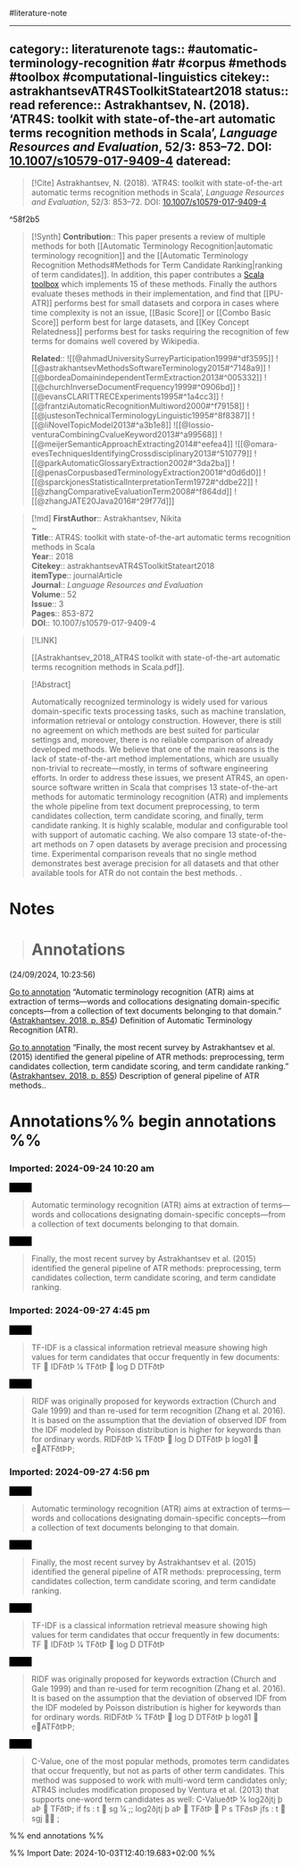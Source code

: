 #literature-note 

---
category:: literaturenote
tags:: #automatic-terminology-recognition #atr #corpus #methods #toolbox #computational-linguistics 
citekey:: astrakhantsevATR4SToolkitStateart2018
status:: read
reference:: Astrakhantsev, N. (2018). ‘ATR4S: toolkit with state-of-the-art automatic terms recognition methods in Scala’, _Language Resources and Evaluation_, 52/3: 853–72. DOI: [10.1007/s10579-017-9409-4](https://doi.org/10.1007/s10579-017-9409-4)
dateread:
---

> [!Cite]
> Astrakhantsev, N. (2018). ‘ATR4S: toolkit with state-of-the-art automatic terms recognition methods in Scala’, _Language Resources and Evaluation_, 52/3: 853–72. DOI: [10.1007/s10579-017-9409-4](https://doi.org/10.1007/s10579-017-9409-4)

^58f2b5

>[!Synth]
>**Contribution**:: This paper presents a review of multiple methods for both [[Automatic Terminology Recognition|automatic terminology recognition]] and the [[Automatic Terminology Recognition Methods#Methods for Term Candidate Ranking|ranking of term candidates]]. In addition, this paper contributes a [Scala toolbox](https://github.com/ispras/atr4s) which implements 15 of these methods. Finally the authors evaluate theses methods in their implementation, and find that [[PU-ATR]] performs best for small datasets and corpora in cases where time complexity is not an issue, [[Basic Score]] or [[Combo Basic Score]] perform best for large datasets, and [[Key Concept Relatedness]] performs best for tasks requiring the recognition of few terms for domains well covered by Wikipedia.
>
>**Related**:: 
>![[@ahmadUniversitySurreyParticipation1999#^df3595]]
>![[@astrakhantsevMethodsSoftwareTerminology2015#^7148a9]]
>![[@bordeaDomainindependentTermExtraction2013#^005332]]
>![[@churchInverseDocumentFrequency1999#^0906bd]]
>![[@evansCLARITTRECExperiments1995#^1a4cc3]]
>![[@frantziAutomaticRecognitionMultiword2000#^f79158]]
>![[@justesonTechnicalTerminologyLinguistic1995#^8f8387]]
>![[@liNovelTopicModel2013#^a3b1e8]]
>![[@lossio-venturaCombiningCvalueKeyword2013#^a99568]]
>![[@meijerSemanticApproachExtracting2014#^eefea4]]
>![[@omara-evesTechniquesIdentifyingCrossdisciplinary2013#^510779]]
>![[@parkAutomaticGlossaryExtraction2002#^3da2ba]]
>![[@penasCorpusbasedTerminologyExtraction2001#^d0d6d0]]
>![[@sparckjonesStatisticalInterpretationTerm1972#^ddbe22]]
>![[@zhangComparativeEvaluationTerm2008#^f864dd]]
>![[@zhangJATE20Java2016#^29f77d]]]


>[!md]
> **FirstAuthor**:: Astrakhantsev, Nikita  
~    
> **Title**:: ATR4S: toolkit with state-of-the-art automatic terms recognition methods in Scala  
> **Year**:: 2018   
> **Citekey**:: astrakhantsevATR4SToolkitStateart2018  
> **itemType**:: journalArticle  
> **Journal**:: *Language Resources and Evaluation*  
> **Volume**:: 52  
> **Issue**:: 3   
> **Pages**:: 853-872  
> **DOI**:: 10.1007/s10579-017-9409-4    

> [!LINK] 
>
> [[Astrakhantsev_2018_ATR4S toolkit with state-of-the-art automatic terms recognition methods in Scala.pdf]].

> [!Abstract]
>
> Automatically recognized terminology is widely used for various domain-specific texts processing tasks, such as machine translation, information retrieval or ontology construction. However, there is still no agreement on which methods are best suited for particular settings and, moreover, there is no reliable comparison of already developed methods. We believe that one of the main reasons is the lack of state-of-the-art method implementations, which are usually non-trivial to recreate—mostly, in terms of software engineering efforts. In order to address these issues, we present ATR4S, an open-source software written in Scala that comprises 13 state-of-the-art methods for automatic terminology recognition (ATR) and implements the whole pipeline from text document preprocessing, to term candidates collection, term candidate scoring, and finally, term candidate ranking. It is highly scalable, modular and configurable tool with support of automatic caching. We also compare 13 state-of-the-art methods on 7 open datasets by average precision and processing time. Experimental comparison reveals that no single method demonstrates best average precision for all datasets and that other available tools for ATR do not contain the best methods.
>.
> 
# Notes
>
># Annotations  
(24/09/2024, 10:23:56)

[Go to annotation](zotero://open-pdf/library/items/UPF8HZH6?page=854&annotation=679B4ZJQ) “Automatic terminology recognition (ATR) aims at extraction of terms—words and collocations designating domain-specific concepts—from a collection of text documents belonging to that domain.” ([Astrakhantsev, 2018, p. 854](zotero://select/library/items/YPFDJJKB)) Definition of Automatic Terminology Recognition (ATR).

[Go to annotation](zotero://open-pdf/library/items/UPF8HZH6?page=855&annotation=6YNVB2YI) “Finally, the most recent survey by Astrakhantsev et al. (2015) identified the general pipeline of ATR methods: preprocessing, term candidates collection, term candidate scoring, and term candidate ranking.” ([Astrakhantsev, 2018, p. 855](zotero://select/library/items/YPFDJJKB)) Description of general pipeline of ATR methods..


# Annotations%% begin annotations %%


### Imported: 2024-09-24 10:20 am



<mark style="background-color: #000000">Quote</mark>
> Automatic terminology recognition (ATR) aims at extraction of terms—words and collocations designating domain-specific concepts—from a collection of text documents belonging to that domain.

<mark style="background-color: #000000">Quote</mark>
> Finally, the most recent survey by Astrakhantsev et al. (2015) identified the general pipeline of ATR methods: preprocessing, term candidates collection, term candidate scoring, and term candidate ranking.


### Imported: 2024-09-27 4:45 pm



<mark style="background-color: #000000">Quote</mark>
> TF-IDF is a classical information retrieval measure showing high values for term candidates that occur frequently in few documents:  TF  IDFðtÞ 1⁄4 TFðtÞ  log D  DTFðtÞ

<mark style="background-color: #000000">Quote</mark>
> RIDF was originally proposed for keywords extraction (Church and Gale 1999) and than re-used for term recognition (Zhang et al. 2016). It is based on the assumption that the deviation of observed IDF from the IDF modeled by Poisson distribution is higher for keywords than for ordinary words.  RIDFðtÞ 1⁄4 TFðtÞ  log D  DTFðtÞ þ logð1  eATFðtÞÞ;


### Imported: 2024-09-27 4:56 pm



<mark style="background-color: #000000">Quote</mark>
> Automatic terminology recognition (ATR) aims at extraction of terms—words and collocations designating domain-specific concepts—from a collection of text documents belonging to that domain.

<mark style="background-color: #000000">Quote</mark>
> Finally, the most recent survey by Astrakhantsev et al. (2015) identified the general pipeline of ATR methods: preprocessing, term candidates collection, term candidate scoring, and term candidate ranking.

<mark style="background-color: #000000">Quote</mark>
> TF-IDF is a classical information retrieval measure showing high values for term candidates that occur frequently in few documents:  TF  IDFðtÞ 1⁄4 TFðtÞ  log D  DTFðtÞ

<mark style="background-color: #000000">Quote</mark>
> RIDF was originally proposed for keywords extraction (Church and Gale 1999) and than re-used for term recognition (Zhang et al. 2016). It is based on the assumption that the deviation of observed IDF from the IDF modeled by Poisson distribution is higher for keywords than for ordinary words.  RIDFðtÞ 1⁄4 TFðtÞ  log D  DTFðtÞ þ logð1  eATFðtÞÞ;

<mark style="background-color: #000000">Quote</mark>
> C-Value, one of the most popular methods, promotes term candidates that occur frequently, but not as parts of other term candidates. This method was supposed to work with multi-word term candidates only; ATR4S includes modification proposed by Ventura et al. (2013) that supports one-word term candidates as well:  C-ValueðtÞ 1⁄4  log2ðjtj þ aÞ  TFðtÞ; if fs : t  sg 1⁄4 ;;  log2ðjtj þ aÞ  TFðtÞ   P  s TFðsÞ jfs : t  sgj    ;


%% end annotations %%

%% Import Date: 2024-10-03T12:40:19.683+02:00 %%
